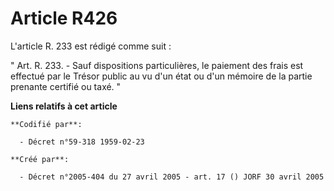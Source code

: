 # Article R426

L'article R. 233 est rédigé comme suit :

" Art. R. 233. - Sauf dispositions particulières, le paiement des frais est effectué par le Trésor public au vu d'un état ou
d'un mémoire de la partie prenante certifié ou taxé. "

**Liens relatifs à cet article**

	**Codifié par**:

	  - Décret n°59-318 1959-02-23

	**Créé par**:

	  - Décret n°2005-404 du 27 avril 2005 - art. 17 () JORF 30 avril 2005
